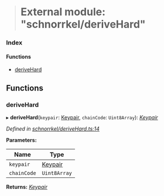 > # External module: "schnorrkel/deriveHard"

### Index

#### Functions

* [deriveHard](_schnorrkel_derivehard_.md#derivehard)

## Functions

###  deriveHard

▸ **deriveHard**(`keypair`: [Keypair](_types_.md#keypair), `chainCode`: `Uint8Array`): *[Keypair](_types_.md#keypair)*

*Defined in [schnorrkel/deriveHard.ts:14](https://github.com/polkadot-js/common/blob/fcdec01/packages/util-crypto/src/schnorrkel/deriveHard.ts#L14)*

**Parameters:**

Name | Type |
------ | ------ |
`keypair` | [Keypair](_types_.md#keypair) |
`chainCode` | `Uint8Array` |

**Returns:** *[Keypair](_types_.md#keypair)*